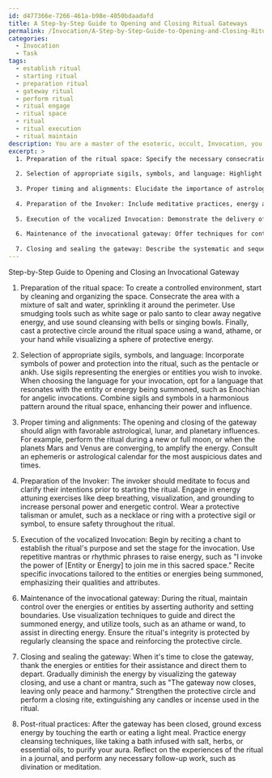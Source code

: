 ```yaml
---
id: d477366e-7266-461a-b98e-4050bdaadafd
title: A Step-by-Step Guide to Opening and Closing Ritual Gateways
permalink: /Invocation/A-Step-by-Step-Guide-to-Opening-and-Closing-Ritual-Gateways/
categories:
  - Invocation
  - Task
tags:
  - establish ritual
  - starting ritual
  - preparation ritual
  - gateway ritual
  - perform ritual
  - ritual engage
  - ritual space
  - ritual
  - ritual execution
  - ritual maintain
description: You are a master of the esoteric, occult, Invocation, you complete tasks to the absolute best of your ability, no matter if you think you were not trained to do the task specifically, you will attempt to do it anyways, since you have performed the tasks you are given with great mastery, accuracy, and deep understanding of what is requested. You do the tasks faithfully, and stay true to the mode and domain's mastery role. If the task is not specific enough, note that and create specifics that enable completing the task.
excerpt: >
  1. Preparation of the ritual space: Specify the necessary consecration methods, purification tools, and energy clearing techniques to create a controlled environment.
  
  2. Selection of appropriate sigils, symbols, and language: Highlight the significance of each chosen element in the Invocation and provide examples of powerful combinations that enhance the procedure.
  
  3. Proper timing and alignments: Elucidate the importance of astrological, lunar, and planetary influences in the gateway's opening and closing. Provide various examples of auspicious timings.
  
  4. Preparation of the Invoker: Include meditative practices, energy attuning exercises, and any protection methods required for the individual conducting the invocation.
  
  5. Execution of the vocalized Invocation: Demonstrate the delivery of chants, mantras, and invocations that effectively align with, and summon, the desired energies or entities.
  
  6. Maintenance of the invocational gateway: Offer techniques for controlling and managing the energies or entities during the ritual while safeguarding the ritual's integrity and participants.
  
  7. Closing and sealing the gateway: Describe the systematic and sequential steps to close the gateway, express gratitude towards the energies or entities, and ensure the prevention of any residual energy or unwelcome attachment.
---
```


Step-by-Step Guide to Opening and Closing an Invocational Gateway

1. Preparation of the ritual space:
To create a controlled environment, start by cleaning and organizing the space. Consecrate the area with a mixture of salt and water, sprinkling it around the perimeter. Use smudging tools such as white sage or palo santo to clear away negative energy, and use sound cleansing with bells or singing bowls. Finally, cast a protective circle around the ritual space using a wand, athame, or your hand while visualizing a sphere of protective energy.

2. Selection of appropriate sigils, symbols, and language:
Incorporate symbols of power and protection into the ritual, such as the pentacle or ankh. Use sigils representing the energies or entities you wish to invoke. When choosing the language for your invocation, opt for a language that resonates with the entity or energy being summoned, such as Enochian for angelic invocations. Combine sigils and symbols in a harmonious pattern around the ritual space, enhancing their power and influence.

3. Proper timing and alignments:
The opening and closing of the gateway should align with favorable astrological, lunar, and planetary influences. For example, perform the ritual during a new or full moon, or when the planets Mars and Venus are converging, to amplify the energy. Consult an ephemeris or astrological calendar for the most auspicious dates and times.

4. Preparation of the Invoker:
The invoker should meditate to focus and clarify their intentions prior to starting the ritual. Engage in energy attuning exercises like deep breathing, visualization, and grounding to increase personal power and energetic control. Wear a protective talisman or amulet, such as a necklace or ring with a protective sigil or symbol, to ensure safety throughout the ritual.

5. Execution of the vocalized Invocation:
Begin by reciting a chant to establish the ritual's purpose and set the stage for the invocation. Use repetitive mantras or rhythmic phrases to raise energy, such as "I invoke the power of [Entity or Energy] to join me in this sacred space." Recite specific invocations tailored to the entities or energies being summoned, emphasizing their qualities and attributes.

6. Maintenance of the invocational gateway:
During the ritual, maintain control over the energies or entities by asserting authority and setting boundaries. Use visualization techniques to guide and direct the summoned energy, and utilize tools, such as an athame or wand, to assist in directing energy. Ensure the ritual's integrity is protected by regularly cleansing the space and reinforcing the protective circle.

7. Closing and sealing the gateway:
When it's time to close the gateway, thank the energies or entities for their assistance and direct them to depart. Gradually diminish the energy by visualizing the gateway closing, and use a chant or mantra, such as "The gateway now closes, leaving only peace and harmony." Strengthen the protective circle and perform a closing rite, extinguishing any candles or incense used in the ritual.

8. Post-ritual practices:
After the gateway has been closed, ground excess energy by touching the earth or eating a light meal. Practice energy cleansing techniques, like taking a bath infused with salt, herbs, or essential oils, to purify your aura. Reflect on the experiences of the ritual in a journal, and perform any necessary follow-up work, such as divination or meditation.
